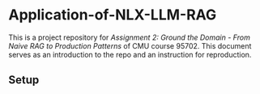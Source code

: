 # Application-of-NLX-LLM-RAG
This is a project repository for *Assignment 2: Ground the Domain - From Naive RAG to Production Patterns* of CMU course 95702. This document serves as an introduction to the repo and an instruction for reproduction.

## Setup

